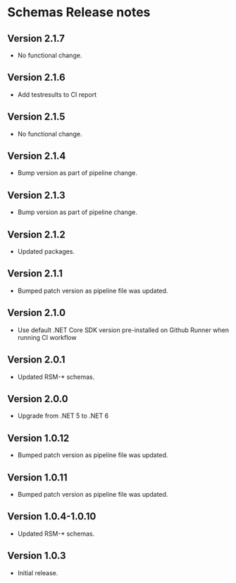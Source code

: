# Schemas Release notes

## Version 2.1.7

- No functional change.

## Version 2.1.6

- Add testresults to CI report

## Version 2.1.5

- No functional change.

## Version 2.1.4

- Bump version as part of pipeline change.

## Version 2.1.3

- Bump version as part of pipeline change.

## Version 2.1.2

- Updated packages.

## Version 2.1.1

- Bumped patch version as pipeline file was updated.

## Version 2.1.0

- Use default .NET Core SDK version pre-installed on Github Runner when running CI workflow

## Version 2.0.1

- Updated RSM-* schemas.

## Version 2.0.0

- Upgrade from .NET 5 to .NET 6

## Version 1.0.12

- Bumped patch version as pipeline file was updated.

## Version 1.0.11

- Bumped patch version as pipeline file was updated.

## Version 1.0.4-1.0.10

- Updated RSM-* schemas.

## Version 1.0.3

- Initial release.
